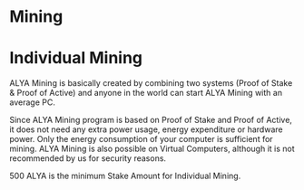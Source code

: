 # Mining
# Individual Mining

ALYA Mining is basically created by combining two systems (Proof of Stake & Proof of Active) and anyone in the world can start ALYA Mining with an average PC.

Since ALYA Mining program is based on Proof of Stake and Proof of Active, it does not need any extra power usage, energy expenditure or hardware power. Only the energy consumption of your computer is sufficient for mining. ALYA Mining is also possible on Virtual Computers, although it is not recommended by us for security reasons.

500 ALYA is the minimum Stake Amount for Individual Mining.
